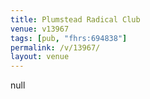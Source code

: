 ```yaml
---
title: Plumstead Radical Club
venue: v13967
tags: [pub, "fhrs:694838"]
permalink: /v/13967/
layout: venue
---
```

null